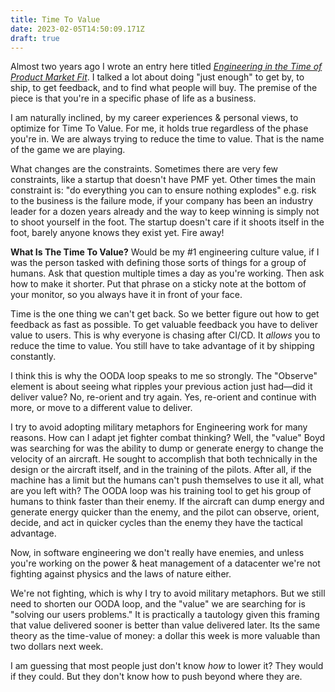 ```yaml
---
title: Time To Value
date: 2023-02-05T14:50:09.171Z
draft: true
---
```

Almost two years ago I wrote an entry here titled *[Engineering in the Time of Product Market Fit](https://blog.jobelenus.dev/blog/engineering-in-the-time-of-product-market-fit/)*. I talked a lot about doing "just enough" to get by, to ship, to get feedback, and to find what people will buy. The premise of the piece is that you're in a specific phase of life as a business.

I am naturally inclined, by my career experiences & personal views, to optimize for Time To Value. For me, it holds true regardless of the phase you're in. We are always trying to reduce the time to value. That is the name of the game we are playing.

What changes are the constraints. Sometimes there are very few constraints, like a startup that doesn't have PMF yet. Other times the main constraint is: "do everything you can to ensure nothing explodes" e.g. risk to the business is the failure mode, if your company has been an industry leader for a dozen years already and the way to keep winning is simply not to shoot yourself in the foot. The startup doesn't care if it shoots itself in the foot, barely anyone knows they exist yet. Fire away!

**What Is The Time To Value?** Would be my #1 engineering culture value, if I was the person tasked with defining those sorts of things for a group of humans. Ask that question multiple times a day as you're working. Then ask how to make it shorter. Put that phrase on a sticky note at the bottom of your monitor, so you always have it in front of your face.

Time is the one thing we can't get back. So we better figure out how to get feedback as fast as possible. To get valuable feedback you have to deliver value to users. This is why everyone is chasing after CI/CD. It *allows* you to reduce the time to value. You still have to take advantage of it by shipping constantly.

I think this is why the OODA loop speaks to me so strongly. The "Observe" element is about seeing what ripples your previous action just had—did it deliver value? No, re-orient and try again. Yes, re-orient and continue with more, or move to a different value to deliver.

I try to avoid adopting military metaphors for Engineering work for many reasons. How can I adapt jet fighter combat thinking? Well, the "value" Boyd was searching for was the ability to dump or generate energy to change the velocity of an aircraft. He sought to accomplish that both technically in the design or the aircraft itself, and in the training of the pilots. After all, if the machine has a limit but the humans can't push themselves to use it all, what are you left with? The OODA loop was his training tool to get his group of humans to think faster than their enemy. If the aircraft can dump energy and generate energy quicker than the enemy, and the pilot can observe, orient, decide, and act in quicker cycles than the enemy they have the tactical advantage.

Now, in software engineering we don't really have enemies, and unless you're working on the power & heat management of a datacenter we're not fighting against physics and the laws of nature either.

We're not fighting, which is why I try to avoid military metaphors. But we still need to shorten our OODA loop, and the "value" we are searching for is "solving our users problems." It is practically a tautology given this framing that value delivered sooner is better than value delivered later. Its the same theory as the time-value of money: a dollar this week is more valuable than two dollars next week.

I am guessing that most people just don't know *how* to lower it? They would if they could. But they don't know how to push beyond where they are.